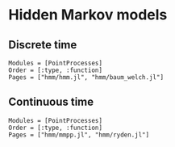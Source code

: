 # Hidden Markov models

## Discrete time

```@autodocs
Modules = [PointProcesses]
Order = [:type, :function]
Pages = ["hmm/hmm.jl", "hmm/baum_welch.jl"]
```

## Continuous time

```@autodocs
Modules = [PointProcesses]
Order = [:type, :function]
Pages = ["hmm/mmpp.jl", "hmm/ryden.jl"]
```